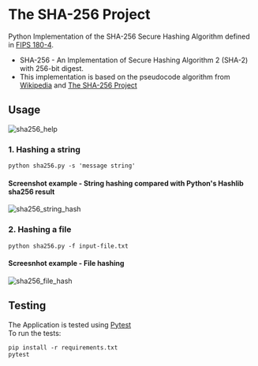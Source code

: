 # The SHA-256 Project
Python Implementation of the SHA-256 Secure Hashing Algorithm defined in [FIPS 180-4](https://csrc.nist.gov/publications/detail/fips/180/4/final). 

- SHA-256 - An Implementation of Secure Hashing Algorithm 2 (SHA-2) with 256-bit digest. 
- This implementation is based on the pseudocode algorithm from [Wikipedia](https://en.wikipedia.org/wiki/SHA-2#Pseudocode) and [The SHA-256 Project](https://github.com/oconnor663/sha256_project)

## Usage
![sha256_help](https://user-images.githubusercontent.com/15610188/161290119-fe83155f-33a4-4c8c-a420-8f61985554c6.PNG)

### 1. Hashing a string
```
python sha256.py -s 'message string'
```
#### Screenshot example - String hashing compared with Python's Hashlib sha256 result
![sha256_string_hash](https://user-images.githubusercontent.com/15610188/161234423-394f05cb-c45c-4da2-9471-85cf7d088391.PNG)

### 2. Hashing a file
```
python sha256.py -f input-file.txt
```
#### Screesnhot example - File hashing
![sha256_file_hash](https://user-images.githubusercontent.com/15610188/161234743-39caa934-4d88-472c-a7a8-2c4c2a576eee.PNG)


## Testing
The Application is tested using [Pytest](https://docs.pytest.org/en/7.1.x/)  
To run the tests:  
```
pip install -r requirements.txt  
pytest
```
